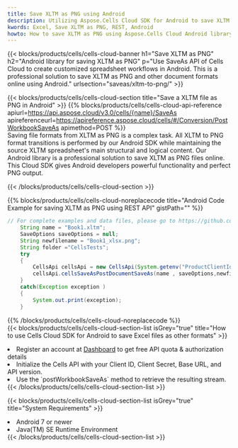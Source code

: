 ```yaml
---
title: Save XLTM as PNG using Android 
description: Utilizing Aspose.Cells Cloud SDK for Android to save XLTM format file as PNG format file. 
kwords: Excel, Save XLTM as PNG, REST, Android
howto: How to save XLTM as PNG using Aspose.Cells Cloud Android library.
---
```



{{< blocks/products/cells/cells-cloud-banner h1="Save XLTM as PNG" h2="Android library for saving XLTM as PNG" p="Use SaveAs API of Cells Cloud to create customized spreadsheet workflows in Android. This is a professional solution to save XLTM as PNG and other document formats online using Android." urlsection="saveas/xltm-to-png/" >}}

{{< blocks/products/cells/cells-cloud-section  title="Save a XLTM file as PNG in Android" >}}
{{% blocks/products/cells/cells-cloud-api-reference  apiurl=https://api.aspose.cloud/v3.0/cells/{name}/SaveAs  apireferenceurl=https://apireference.aspose.cloud/cells/#/Conversion/PostWorkbookSaveAs  apimethod=POST %}}
<br/>
Saving file formats from XLTM as PNG is a complex task. All XLTM to PNG format transitions is performed by our Android SDK while maintaining the source XLTM spreadsheet's main structural and logical content. Our Android library is a professional solution to save XLTM as PNG files online. This Cloud SDK gives Android developers powerful functionality and perfect PNG output.

{{< /blocks/products/cells/cells-cloud-section >}}

{{% blocks/products/cells/cells-cloud-noreplacecode title="Android Code Example for saving XLTM as PNG using REST API" gistPath="" %}}
  
```java
// For complete examples and data files, please go to https://github.com/aspose-cells-cloud/aspose-cells-cloud-android/
    String name = "Book1.xltm";
    SaveOptions saveOptions = null;
    String newfilename = "Book1_xlsx.png";
    String folder ="CellsTests";
    try
    {
        CellsApi cellsApi = new CellsApi(System.getenv("ProductClientId"), System.getenv("ProductClientSecret"));
        cellsApi.cellsSaveAsPostDocumentSaveAs(name , saveOptions,newfilename,false,false,folder,null,null,null,true);                       
    }
    catch(Exception exception )
    {
        System.out.print(exception);
    }
```
  
{{% /blocks/products/cells/cells-cloud-noreplacecode  %}}
<br/>
{{< blocks/products/cells/cells-cloud-section-list isGrey="true"  title="How to use Cells Cloud SDK for Android to save Excel files as other formats" >}}
<li>Register an account at <a href="https://dashboard.aspose.cloud/">Dashboard</a> to get free API quota & authorization details</li>
<li>Initialize the Cells API with your Client ID, Client Secret, Base URL, and API version.</li>
<li>Use the `postWorkbookSaveAs` method to retrieve the resulting stream.</li>
{{< /blocks/products/cells/cells-cloud-section-list >}}

{{< blocks/products/cells/cells-cloud-section-list isGrey="true"  title="System Requirements" >}}
<li>Android 7 or newer</li>
<li>Java(TM) SE Runtime Environment</li>
{{< /blocks/products/cells/cells-cloud-section-list >}}
